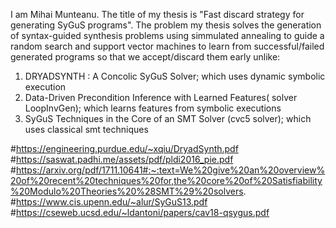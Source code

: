 


I am Mihai Munteanu. The title of my thesis is "Fast discard strategy for generating SyGuS programs". 
The problem my thesis solves the generation of syntax-guided synthesis problems 
using simmulated annealing to guide a random search and support vector machines 
to learn from successful/failed generated programs so that we accept/discard them early unlike:

1. DRYADSYNTH : A Concolic SyGuS Solver; which uses dynamic symbolic execution
2. Data-Driven Precondition Inference with Learned Features( solver LoopInvGen); which learns features from symbolic executions
3. SyGuS Techniques in the Core of an SMT Solver (cvc5 solver); which uses classical smt techniques



#https://engineering.purdue.edu/~xqiu/DryadSynth.pdf
#https://saswat.padhi.me/assets/pdf/pldi2016_pie.pdf
#https://arxiv.org/pdf/1711.10641#:~:text=We%20give%20an%20overview%20of%20recent%20techniques%20for,the%20core%20of%20Satisfiability%20Modulo%20Theories%20%28SMT%29%20solvers.
#https://www.cis.upenn.edu/~alur/SyGuS13.pdf
#https://cseweb.ucsd.edu/~ldantoni/papers/cav18-qsygus.pdf
